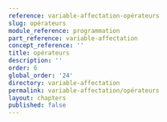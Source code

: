 ```yaml
---
reference: variable-affectation-opérateurs
slug: opérateurs
module_reference: programmation
part_reference: variable-affectation
concept_reference: ''
title: opérateurs
description: ''
order: 6
global_order: '24'
directory: variable-affectation
permalink: variable-affectation/opérateurs
layout: chapters
published: false
---
```

